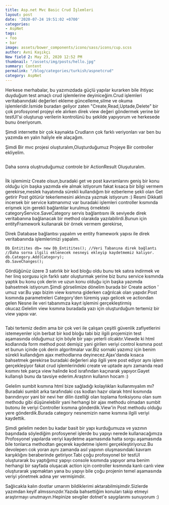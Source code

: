 ```yaml
---
title: Asp.net Mvc Basic Crud İşlemleri
layout: post
date: '2020-07-24 19:51:02 +0700'
categories:
- AspNet
tags:
- foo
- bar
image: assets/bower_components/icono/sass/icons/cup.scss
author: Avni Kaşıkçı
New field 2: May 23, 2020 12:52 PM
thumbnail: "/assets/img/posts/hello.jpg"
summary: Content
permalink: "/blog/categories/turkish/aspnetcrud"
category: AspNet
---
```


<p>Herkese merhabalar, bu yazımızdada güçlü yapılar kurarken bile ihtiyac duyduğum test amaçlı crud işlemlerine deyiniceğim.Crud işlemleri veritabanındaki değerleri ekleme güncelleme,silme ve okuma işlemleridir.İsmide buradan geliyor zaten "Create,Read,Uptade,Delete" bir çok profosyonel projeyi ele alırken direk view değeri göndermek yerine bir testUI'si oluşturup verilerin kontrolünü bu şekilde yapıyorum ve herkesede bunu öneriyorum.</p>

<p>Şimdi internette bir çok kaynakta Crudların çok farklı veriyonları var ben bu yazımda en yalın haliyle ele alaçağım.</p>
<p>Şimdi Bir mvc projesi oluşturalım,Oluşturduğumuz Projeye Bir controller ekliyelim.</p>

<figure class="wp-block-image size-large"><img src="https://canisikilanmuhendis.files.wordpress.com/2020/07/image.png?w=1024" alt="" class="wp-image-139"/></figure>

<p>Daha sonra oluştruduğumuz controle bir ActionResult Oluşuturalım.</p>

<figure class="wp-block-image size-large"><img src="https://canisikilanmuhendis.files.wordpress.com/2020/07/image-1.png?w=499" alt="" class="wp-image-140"/></figure>


<p>İlk işlemimiz Create olsun,buradaki get ve post kavramlarını geniş bir konu olduğu için başka yazımda ele almak istiyorum fakat kısaca bir bilgi vermem gerekirse,meslek hayatımda sürekli kullandığım bir ezberleme şekli olan Get getirir Post götürür tekerlemesini aklınıza yazmak istiyorum :) Resmi Dikkatli incersek bir service katmanımız var buradaki işlemleri controller kısmında erişmek için gerekli bağlantılar kurulmuş örnekteki categoryService.SaveCategory servis bağlantısını ilk seviyede direk veritabanına bağlanacak bir method olarakda yazılabilirdi.Bunun için entityFramework kullanarak bir örnek vermem gerekirse,</p>

<p>Direk Database bağlantısı yapalım ve entity framework yapısı ile direk veritabanında işlemlerimizi yapalım.</p>


<p><code>Db_Entitites db= new Db_Entitites(); //Veri Tabanına direk bağlantı<br>//Daha sorna ilgili eklenecek nesneyi ekleyip kaydetmemiz kalıyor.<br>db.Category.Add(Category);<br>db.SaveChanges();</code></p>


<p>Gördüğünüz üzere 3 satırlık bir kod bloğu oldu bunu tek satıra indirmek ve her linq sorgusu için farklı satır oluşturmak yerine biz bunu service kısmında yaptık bu konu çok derin ve uzun konu olduğu için başka yazımda bahsetmek istiyorum.Şimdi görselimize dönelim burada bir Create action ' umuz var.Bu yapı bizim view kısmına giderken cağrılcak olan yapıdır.Post kısmında parametreleri Category'den türemiş yapı gelicek ve actiondan gelen Nesne ile veri tabanımıza kayıt işlemini gerçekleştirmiş okucaz.Gelelim view kısmına buradada yazı için oluşturduğum tertemiz bir view yapısı var.</p>


<figure class="wp-block-image size-large"><img src="https://canisikilanmuhendis.files.wordpress.com/2020/07/image-2.png?w=436" alt="" class="wp-image-141"/></figure>


<p>Tabi tertemiz dedim ama bir çok veri ile çalışan çeşitli güvenlik zafiyetlerini istemeyenler için berbat bir kod bloğu tabi biz ilgili projemizin test aşamasında olduğumuz için böyle bir yapı yeterli olcaktır.Viewde ki html kodlarında form method post demişiz yani girilen veriyi control kısmına post et bunun içinde çok derin algoritmalar var.Biz sornaki yazımız için benim sürekli kullandığım ajax methodlarına deyinecez.Ajax'danda kısaca bahsetmek gerekirse buradaki değerleri alıp ilgili yere post ediyor aynı işlem gerçekleşiyor fakat crud işlemlerindeki create ve uptade aynı zamanda read kısmını tek parça view halinde kod israfından kaçınarak yapıyor.Gayet kullanışlı bunu da tavsiye ederim.Araştırın kullanın hocam :)</p>


<p>Gelelim sumbit kısmına html bize sağladığı kolaylıkları kullanmıyalım mı? Buradaki sumbit arka tarafındaki css kodları hazır olarak html kısmında barındırıyor yani bir nevi her dilin özelliği olan toplama fonksiyonu olan sum methodu gibi düşünelebilir yani herhangi bir ajax methodu olmadan sumbit butonu ile veriyi Controller kısmına gönderdik.View'in Post methodu olduğu yere gönderdik.Burada category nesnemizin name kısmına ilgili veriyi kaydettik.</p>


<p>Şimdi gelelim neden bu kadar basit bir yapı kurduğumuza ve yazının başındada söylediğim profosyenel işlerde bu yapıyı nerede kullanacağımıza Profosyonel yapılarda veriyi kaydetme aşamasında hatta sorgu aşamasında bile tonlarca methodtan geçerek kaydetme işlemi gerçekleştiriyoruz.Bu devoleperı cok yoran aynı zamanda asıl yapının oluşmasındaki kavram karşıklığını beraberinde getiriyor.Tabi çoğu profosyonel bir testUI oluşturarak bu yaptığımız yapıyı console kısmında yapıyor ama benim herhangi bir sayfada oluşacak action için controller kısmında kanlı canlı view oluşturarak yapmaktan yana bu yapıyı bile çoğu projenin temel aşamasında veriyi yönetmek adına yer vermişimdir.</p>


<p>Sağlıcakla kalın dostlar umarım bildiklerimi aktarabilmişimdir.Sizlerde yazımdan keyif almıssınızdır.Yazıda bahsettiğim konuları takip etmeyi araştırmayı unutmayın.Hepinize sevgiler dotnet'e saygılarımı sunuyorum :)</p>
